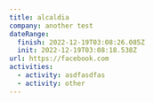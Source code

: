 ```yaml
---
title: alcaldia
company: another test
dateRange:
  finish: 2022-12-19T03:08:26.085Z
  init: 2022-12-19T03:08:18.538Z
url: https://facebook.com
activities:
  - activity: asdfasdfas
  - activity: other
---
```

